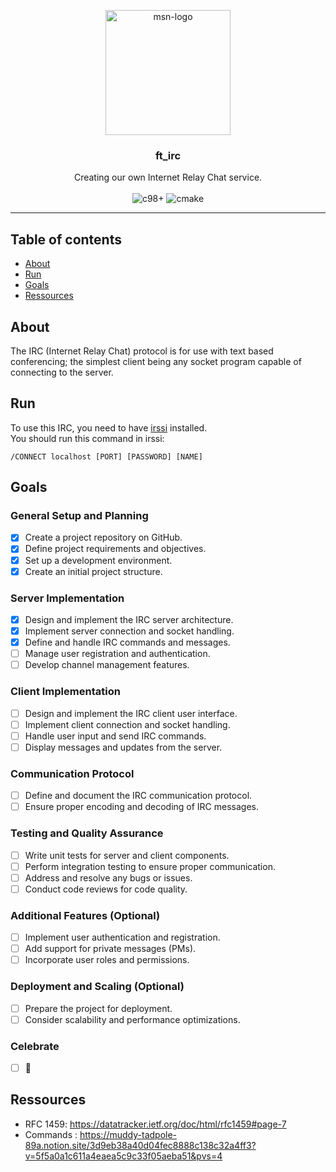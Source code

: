 <p align="center">
  <img src="https://static.wikia.nocookie.net/logopedia/images/a/a5/MSN_Messenger_2000_%28Icon%29.png/revision/latest?cb=20230101195823" width=200 alt="msn-logo" />
</p>
<h3 align="center">ft_irc</h3>

<p align="center">
  Creating our own Internet Relay Chat service.
  <br />
  <br />
  <img src="https://img.shields.io/badge/c_98%2B-A8B9CC?style=for-the-badge&logo=c&logoColor=white" alt="c98+" />
  <img src="https://img.shields.io/badge/CMake-%23008FBA.svg?style=for-the-badge&logo=cmake&logoColor=white" alt="cmake" />
</p>

---
## Table of contents 
- [About](#about)
- [Run](#Run)
- [Goals](#Goals)
- [Ressources](#ressources)

## About <a name="about"></a>

The IRC (Internet Relay Chat) protocol is for use with text based conferencing; the simplest client being any socket program capable of connecting to the server.

## Run <a name="Run"></a>

To use this IRC, you need to have [irssi](https://irssi.org/) installed.
<br />
You should run this command in irssi:

```shell
/CONNECT localhost [PORT] [PASSWORD] [NAME]
```

## Goals <a name="Goals"></a>

### General Setup and Planning
- [X] Create a project repository on GitHub.
- [X] Define project requirements and objectives.
- [X] Set up a development environment.
- [X] Create an initial project structure.

### Server Implementation
- [X] Design and implement the IRC server architecture.
- [X] Implement server connection and socket handling.
- [X] Define and handle IRC commands and messages.
- [ ] Manage user registration and authentication.
- [ ] Develop channel management features.

### Client Implementation
- [ ] Design and implement the IRC client user interface.
- [ ] Implement client connection and socket handling.
- [ ] Handle user input and send IRC commands.
- [ ] Display messages and updates from the server.

### Communication Protocol
- [ ] Define and document the IRC communication protocol.
- [ ] Ensure proper encoding and decoding of IRC messages.

### Testing and Quality Assurance
- [ ] Write unit tests for server and client components.
- [ ] Perform integration testing to ensure proper communication.
- [ ] Address and resolve any bugs or issues.
- [ ] Conduct code reviews for code quality.

### Additional Features (Optional)
- [ ] Implement user authentication and registration.
- [ ] Add support for private messages (PMs).
- [ ] Incorporate user roles and permissions.

### Deployment and Scaling (Optional)
- [ ] Prepare the project for deployment.
- [ ] Consider scalability and performance optimizations.

### Celebrate
- [ ] 🥳


## Ressources <a name="ressources"></a>
- RFC 1459: https://datatracker.ietf.org/doc/html/rfc1459#page-7
- Commands : https://muddy-tadpole-89a.notion.site/3d9eb38a40d04fec8888c138c32a4ff3?v=5f5a0a1c611a4eaea5c9c33f05aeba51&pvs=4
